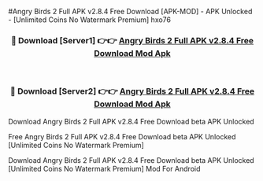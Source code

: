 #Angry Birds 2 Full APK v2.8.4 Free Download [APK-MOD] - APK Unlocked - [Unlimited Coins No Watermark Premium] hxo76



<div align="center">

<h3>🔴 Download [Server1] 👉👉 <a href="https://momento.my/?title=Angry_Birds_2_Full_APK_v2.8.4_Free_Download">Angry Birds 2 Full APK v2.8.4 Free Download Mod Apk</a></h3><br>

<h3>🔴 Download [Server2] 👉👉 <a href="https://momento.my/?title=Angry_Birds_2_Full_APK_v2.8.4_Free_Download">Angry Birds 2 Full APK v2.8.4 Free Download Mod Apk</a></h3>
</div>



Download Angry Birds 2 Full APK v2.8.4 Free Download beta APK Unlocked

Free Angry Birds 2 Full APK v2.8.4 Free Download beta APK Unlocked [Unlimited Coins No Watermark Premium]

Download Angry Birds 2 Full APK v2.8.4 Free Download beta APK Unlocked [Unlimited Coins No Watermark Premium] Mod For Android
